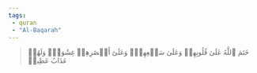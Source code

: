```yaml
---
tags: 
 - quran 
 - "Al-Baqarah"
---
```


> خَتَمَ ٱللَّهُ عَلَىٰ قُلُوبِهِمۡ وَعَلَىٰ سَمۡعِهِمۡۖ وَعَلَىٰٓ أَبۡصَٰرِهِمۡ غِشَٰوَةٞۖ وَلَهُمۡ عَذَابٌ عَظِيمٞ
